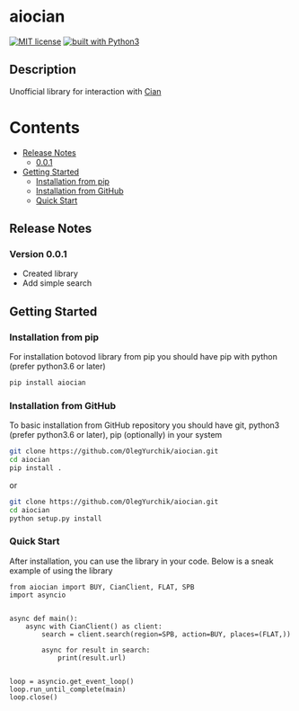 # aiocian
[![MIT license](https://img.shields.io/badge/license-MIT-blue.svg)](
https://github.com/OlegYurchik/aiocian/blob/master/LICENSE)
[![built with Python3](https://img.shields.io/badge/built%20with-Python3-red.svg)](
https://www.python.org/)
## Description
Unofficial library for interaction with [Cian](https://cian.ru)

Contents
=================
* [Release Notes](#release-notes)
  * [0.0.1](#version-0-0-1)
* [Getting Started](#getting-started)
  * [Installation from pip](#installation-from-pip)
  * [Installation from GitHub](#installation-from-github)
  * [Quick Start](#quick-start)
## Release Notes
### Version 0.0.1
* Created library
* Add simple search
## Getting Started
### Installation from pip
For installation botovod library from pip you should have pip with python (prefer python3.6 or
later)
```bash
pip install aiocian
```
### Installation from GitHub
To basic installation from GitHub repository you should have git, python3 (prefer python3.6 or
later), pip (optionally) in your system
```bash
git clone https://github.com/OlegYurchik/aiocian.git
cd aiocian
pip install .
```
or
```bash
git clone https://github.com/OlegYurchik/aiocian.git
cd aiocian
python setup.py install
```
### Quick Start
After installation, you can use the library in your code. Below is a sneak example of using the
library
```python3
from aiocian import BUY, CianClient, FLAT, SPB
import asyncio


async def main():
    async with CianClient() as client:
        search = client.search(region=SPB, action=BUY, places=(FLAT,))

        async for result in search:
            print(result.url)


loop = asyncio.get_event_loop()
loop.run_until_complete(main)
loop.close()
```
